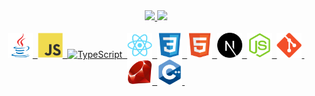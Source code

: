 <!--
**vicentesi/vicentesi** is a ✨ _special_ ✨ repository because its `README.md` (this file) appears on your GitHub profile.

Here are some ideas to get you started:

- 🔭 I’m currently working on ...
- 🌱 I’m currently learning ...
- 👯 I’m looking to collaborate on ...
- 🤔 I’m looking for help with ...
- 💬 Ask me about ...
- 📫 How to reach me: ...
- 😄 Pronouns: ...
- ⚡ Fun fact: ...
-->

<div align="center" title="Vicente GitHub Stats">
  <a href="https://github.com/vicentesi">
  <img height="165em" src="https://github-readme-stats.vercel.app/api?username=vicentesi&show_icons=true&theme=dark&include_all_commits=true&count_private=true"/>
  <img height="165em" src="https://github-readme-stats.vercel.app/api/top-langs/?username=vicentesi&layout=compact&langs_count=7&theme=dark"/>
</div>

<div style="display: inline_block" align="center" title="Techs"><br>
  <div>
  <img title="Java" src="https://github.com/devicons/devicon/blob/master/icons/java/java-original.svg"  alt="Java" width="40" height="40"/>&nbsp;
  <img title="JavaScript" src="https://github.com/devicons/devicon/blob/master/icons/javascript/javascript-original.svg"  alt="JavaScript" width="40" height="40"/>&nbsp;
  <img title="TypeScript" src="https://cdn.jsdelivr.net/gh/devicons/devicon/icons/typescript/typescript-original.svg"  alt="TypeScript" height="40" width="40" />&nbsp;
  <img title="React" src="https://github.com/devicons/devicon/blob/master/icons/react/react-original.svg"  alt="React" width="40" height="40"/>&nbsp;
  <img title="CSS3" src="https://github.com/devicons/devicon/blob/master/icons/css3/css3-original.svg"   alt="CSS" width="40" height="40"/>&nbsp;
  <img title="HTML5" src="https://github.com/devicons/devicon/blob/master/icons/html5/html5-original.svg"  alt="HTML" width="40" height="40"/>&nbsp;
  <img title="NextJS" src="https://github.com/devicons/devicon/blob/master/icons/nextjs/nextjs-original.svg"  alt="NextJS" height="40" width="40"/>&nbsp;
  <img title="NodeJS" src="https://github.com/devicons/devicon/blob/master/icons/nodejs/nodejs-original.svg"  alt="NodeJS" width="40" height="40"/>&nbsp;
  <img title="Git" src="https://github.com/devicons/devicon/blob/master/icons/git/git-original.svg"  alt="Git" width="40" height="40"/>&nbsp;
  <img title="Ruby" src="https://github.com/devicons/devicon/blob/master/icons/ruby/ruby-original.svg"  alt="Ruby" width="40" height="40"/>&nbsp;
  <img title="C++" src="https://github.com/devicons/devicon/blob/master/icons/cplusplus/cplusplus-original.svg" alt="C++" height="40" width="40" />&nbsp;
  </div>
</div>

